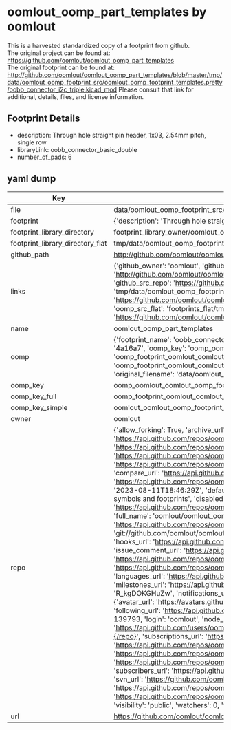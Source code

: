 # oomlout_oomp_part_templates by oomlout  
This is a harvested standardized copy of a footprint from github.  
The original project can be found at:  
https://github.com/oomlout/oomlout_oomp_part_templates  
The original footprint can be found at:
http://github.com/oomlout/oomlout_oomp_part_templates/blob/master/tmp/data/oomlout_oomp_footprint_src/oomlout_oomp_footprint_templates.pretty/oobb_connector_i2c_triple.kicad_mod
Please consult that link for additional, details, files, and license information.  
## Footprint Details
* description: Through hole straight pin header, 1x03, 2.54mm pitch, single row  
* libraryLink: oobb_connector_basic_double  
* number_of_pads: 6  
## yaml dump  
| Key | Value |  
| --- | --- |  
| file | data/oomlout_oomp_footprint_src/oomlout_oomp_part_templates/oomlout_oomp_footprint_templates.pretty/oobb_connector_basic_double.kicad_mod |  
| footprint | {'description': 'Through hole straight pin header, 1x03, 2.54mm pitch, single row', 'libraryLink': 'oobb_connector_basic_double', 'number_of_pads': 6} |  
| footprint_library_directory | footprint_library_owner/oomlout_oomlout_oomp_part_templates |  
| footprint_library_directory_flat | tmp/data/oomlout_oomp_footprint_src/footprints_flat/oomlout_oomlout_oomp_footprint_templates_oobb_connector_basic_double/working |  
| github_path | http://github.com/oomlout/oomlout_oomp_part_templates/blob/master/tmp/data/oomlout_oomp_footprint_src/oomlout_oomp_footprint_templates.pretty/oobb_connector_basic_double.kicad_mod |  
| links | {'github_owner': 'oomlout', 'github_repo_name': 'oomlout_oomp_part_templates', 'github_src': 'http://github.com/oomlout/oomlout_oomp_part_templates/blob/master/tmp/data/oomlout_oomp_footprint_src/oomlout_oomp_footprint_templates.pretty/oobb_connector_i2c_triple.kicad_mod', 'github_src_repo': 'https://github.com/oomlout/oomlout_oomp_part_templates', 'oomp_bot': 'tmp/data/oomlout_oomp_footprint_src/footprints/oomlout_oomlout_oomp_footprint_templates_oobb_connector_basic_double/working', 'oomp_bot_github': 'https://github.com/oomlout/oomlout_oomp_footprint_bot/tree/main/tmp/data/oomlout_oomp_footprint_src/footprints/oomlout_oomlout_oomp_footprint_templates_oobb_connector_basic_double/working', 'oomp_src_flat': 'footprints_flat/tmp/data/oomlout_oomp_footprint_src/footprints_flat/oomlout_oomlout_oomp_footprint_templates_oobb_connector_basic_double/working', 'oomp_src_flat_github': 'https://github.com/oomlout/oomlout_oomp_footprint_src/tree/main/tmp/data/oomlout_oomp_footprint_src/footprints_flat/oomlout_oomlout_oomp_footprint_templates_oobb_connector_basic_double/working'} |  
| name | oomlout_oomp_part_templates |  
| oomp | {'footprint_name': 'oobb_connector_basic_double', 'library_name': 'oomlout_oomp_footprint_templates', 'md5': '4a16a7ee32bf214eef3c99f2cb869b86', 'md5_10': '4a16a7ee32', 'md5_5': '4a16a', 'md5_6': '4a16a7', 'oomp_key': 'oomp_oomlout_oomlout_oomp_footprint_templates_oobb_connector_basic_double', 'oomp_key_extra': 'oomp_footprint_oomlout_oomlout_oomp_footprint_templates_oobb_connector_basic_double', 'oomp_key_full': 'oomp_footprint_oomlout_oomlout_oomp_footprint_templates_oobb_connector_basic_double_4a16a7', 'oomp_key_simple': 'oomlout_oomlout_oomp_footprint_templates_oobb_connector_basic_double', 'original_filename': 'data/oomlout_oomp_footprint_src/oomlout_oomp_part_templates/oomlout_oomp_footprint_templates.pretty/oobb_connector_basic_double.kicad_mod', 'owner_name': 'oomlout'} |  
| oomp_key | oomp_oomlout_oomlout_oomp_footprint_templates_oobb_connector_basic_double |  
| oomp_key_full | oomp_footprint_oomlout_oomlout_oomp_footprint_templates_oobb_connector_basic_double |  
| oomp_key_simple | oomlout_oomlout_oomp_footprint_templates_oobb_connector_basic_double |  
| owner | oomlout |  
| repo | {'allow_forking': True, 'archive_url': 'https://api.github.com/repos/oomlout/oomlout_oomp_part_templates/{archive_format}{/ref}', 'archived': False, 'assignees_url': 'https://api.github.com/repos/oomlout/oomlout_oomp_part_templates/assignees{/user}', 'blobs_url': 'https://api.github.com/repos/oomlout/oomlout_oomp_part_templates/git/blobs{/sha}', 'branches_url': 'https://api.github.com/repos/oomlout/oomlout_oomp_part_templates/branches{/branch}', 'clone_url': 'https://github.com/oomlout/oomlout_oomp_part_templates.git', 'collaborators_url': 'https://api.github.com/repos/oomlout/oomlout_oomp_part_templates/collaborators{/collaborator}', 'comments_url': 'https://api.github.com/repos/oomlout/oomlout_oomp_part_templates/comments{/number}', 'commits_url': 'https://api.github.com/repos/oomlout/oomlout_oomp_part_templates/commits{/sha}', 'compare_url': 'https://api.github.com/repos/oomlout/oomlout_oomp_part_templates/compare/{base}...{head}', 'contents_url': 'https://api.github.com/repos/oomlout/oomlout_oomp_part_templates/contents/{+path}', 'contributors_url': 'https://api.github.com/repos/oomlout/oomlout_oomp_part_templates/contributors', 'created_at': '2023-08-11T18:46:29Z', 'default_branch': 'main', 'deployments_url': 'https://api.github.com/repos/oomlout/oomlout_oomp_part_templates/deployments', 'description': 'Templates for oomp parts both symbols and footprints', 'disabled': False, 'downloads_url': 'https://api.github.com/repos/oomlout/oomlout_oomp_part_templates/downloads', 'events_url': 'https://api.github.com/repos/oomlout/oomlout_oomp_part_templates/events', 'fork': False, 'forks': 0, 'forks_count': 0, 'forks_url': 'https://api.github.com/repos/oomlout/oomlout_oomp_part_templates/forks', 'full_name': 'oomlout/oomlout_oomp_part_templates', 'git_commits_url': 'https://api.github.com/repos/oomlout/oomlout_oomp_part_templates/git/commits{/sha}', 'git_refs_url': 'https://api.github.com/repos/oomlout/oomlout_oomp_part_templates/git/refs{/sha}', 'git_tags_url': 'https://api.github.com/repos/oomlout/oomlout_oomp_part_templates/git/tags{/sha}', 'git_url': 'git://github.com/oomlout/oomlout_oomp_part_templates.git', 'has_discussions': False, 'has_downloads': True, 'has_issues': True, 'has_pages': False, 'has_projects': True, 'has_wiki': True, 'homepage': None, 'hooks_url': 'https://api.github.com/repos/oomlout/oomlout_oomp_part_templates/hooks', 'html_url': 'https://github.com/oomlout/oomlout_oomp_part_templates', 'id': 677506663, 'is_template': False, 'issue_comment_url': 'https://api.github.com/repos/oomlout/oomlout_oomp_part_templates/issues/comments{/number}', 'issue_events_url': 'https://api.github.com/repos/oomlout/oomlout_oomp_part_templates/issues/events{/number}', 'issues_url': 'https://api.github.com/repos/oomlout/oomlout_oomp_part_templates/issues{/number}', 'keys_url': 'https://api.github.com/repos/oomlout/oomlout_oomp_part_templates/keys{/key_id}', 'labels_url': 'https://api.github.com/repos/oomlout/oomlout_oomp_part_templates/labels{/name}', 'language': None, 'languages_url': 'https://api.github.com/repos/oomlout/oomlout_oomp_part_templates/languages', 'license': None, 'merges_url': 'https://api.github.com/repos/oomlout/oomlout_oomp_part_templates/merges', 'milestones_url': 'https://api.github.com/repos/oomlout/oomlout_oomp_part_templates/milestones{/number}', 'mirror_url': None, 'name': 'oomlout_oomp_part_templates', 'network_count': 0, 'node_id': 'R_kgDOKGHuZw', 'notifications_url': 'https://api.github.com/repos/oomlout/oomlout_oomp_part_templates/notifications{?since,all,participating}', 'open_issues': 0, 'open_issues_count': 0, 'owner': {'avatar_url': 'https://avatars.githubusercontent.com/u/139793?v=4', 'events_url': 'https://api.github.com/users/oomlout/events{/privacy}', 'followers_url': 'https://api.github.com/users/oomlout/followers', 'following_url': 'https://api.github.com/users/oomlout/following{/other_user}', 'gists_url': 'https://api.github.com/users/oomlout/gists{/gist_id}', 'gravatar_id': '', 'html_url': 'https://github.com/oomlout', 'id': 139793, 'login': 'oomlout', 'node_id': 'MDQ6VXNlcjEzOTc5Mw==', 'organizations_url': 'https://api.github.com/users/oomlout/orgs', 'received_events_url': 'https://api.github.com/users/oomlout/received_events', 'repos_url': 'https://api.github.com/users/oomlout/repos', 'site_admin': False, 'starred_url': 'https://api.github.com/users/oomlout/starred{/owner}{/repo}', 'subscriptions_url': 'https://api.github.com/users/oomlout/subscriptions', 'type': 'User', 'url': 'https://api.github.com/users/oomlout'}, 'private': False, 'pulls_url': 'https://api.github.com/repos/oomlout/oomlout_oomp_part_templates/pulls{/number}', 'pushed_at': '2023-09-14T16:51:58Z', 'releases_url': 'https://api.github.com/repos/oomlout/oomlout_oomp_part_templates/releases{/id}', 'size': 8, 'ssh_url': 'git@github.com:oomlout/oomlout_oomp_part_templates.git', 'stargazers_count': 0, 'stargazers_url': 'https://api.github.com/repos/oomlout/oomlout_oomp_part_templates/stargazers', 'statuses_url': 'https://api.github.com/repos/oomlout/oomlout_oomp_part_templates/statuses/{sha}', 'subscribers_count': 1, 'subscribers_url': 'https://api.github.com/repos/oomlout/oomlout_oomp_part_templates/subscribers', 'subscription_url': 'https://api.github.com/repos/oomlout/oomlout_oomp_part_templates/subscription', 'svn_url': 'https://github.com/oomlout/oomlout_oomp_part_templates', 'tags_url': 'https://api.github.com/repos/oomlout/oomlout_oomp_part_templates/tags', 'teams_url': 'https://api.github.com/repos/oomlout/oomlout_oomp_part_templates/teams', 'temp_clone_token': None, 'topics': [], 'trees_url': 'https://api.github.com/repos/oomlout/oomlout_oomp_part_templates/git/trees{/sha}', 'updated_at': '2023-08-11T18:46:30Z', 'url': 'https://api.github.com/repos/oomlout/oomlout_oomp_part_templates', 'visibility': 'public', 'watchers': 0, 'watchers_count': 0, 'web_commit_signoff_required': False} |  
| url | https://github.com/oomlout/oomlout_oomp_part_templates |  

